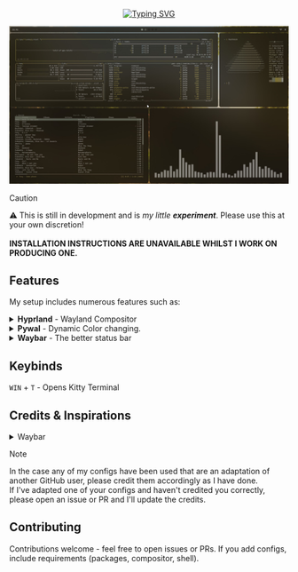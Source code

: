 <p align="center">
<a href="https://git.io/typing-svg"><img src="https://readme-typing-svg.demolab.com?font=Doto&weight=600&size=50&duration=1&pause=1&color=686845&center=true&vCenter=true&repeat=false&width=500&height=100&lines=JOSHY'S+DOTS" alt="Typing SVG" /></a>
</p>

<p align="center">
  <img src="https://raw.githubusercontent.com/JoshyTheDev/dotfiles/main/showcase/showcase.jpg" alt="Showcase screenshot of my desktop / dotfiles" style="max-width:100%; height:auto;" />
</p>



> [!CAUTION]
> ⚠️ This is still in development and is _my little **experiment**_. Please use this at your own discretion!
> <br><br>
> **INSTALLATION INSTRUCTIONS ARE UNAVAILABLE WHILST I WORK ON PRODUCING ONE.**



## Features
My setup includes numerous features such as:
<details>
  <summary><b>Hyprland</b> - Wayland Compositor</summary>

  - Modern, highly customizable tiling Wayland compositor
  - Smooth animatiosn and transitions
  - Dynamic workspaces
</details>
<details>
  <summary><b>Pywal</b> - Dynamic Color changing.</summary>

  - Automatically generates color schemes _based on your wallpaper_
  - _Seamlessly integrates_ with Hyprland, Waybar, Kitty, and other applications
  - Maintains **visual consistency & aesthetics** throughout
</details>
<details>
  <summary><b>Waybar</b> - The better status bar</summary>
<p align="center">
  <img src="https://raw.githubusercontent.com/JoshyTheDev/dotfiles/main/showcase/waybar.png" alt="Showcase screenshot of my waybar" style="max-width:100%; height:auto;" />
</p>
  - Sleek, minimalist design
  - Dynamic styling that adapts with Pywal colors
</details>

## Keybinds
`WIN` + `T` - Opens Kitty Terminal

## Credits & Inspirations

<details>
  <summary>Waybar</summary>
  
  - Adapted from <a href="https://github.com/elifouts/Dotfiles/tree/main/.config/waybar">elifouts</a> waybar configuration and style.
</details>

> [!NOTE]
> In the case any of my configs have been used that are an adaptation of another GitHub user, please credit them accordingly as I have done.
> <br>
> If I've adapted one of your configs and haven't credited you correctly, please open an issue or PR and I'll update the credits.



## Contributing
Contributions welcome - feel free to open issues or PRs. If you add configs, include requirements (packages, compositor, shell).
